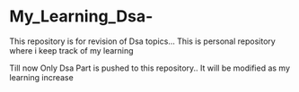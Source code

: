 # My_Learning_Dsa-
This repository is for revision of Dsa topics...
This is personal repository where i keep track of my learning 

Till now Only Dsa Part is pushed to this repository.. It will be modified as my learning increase
